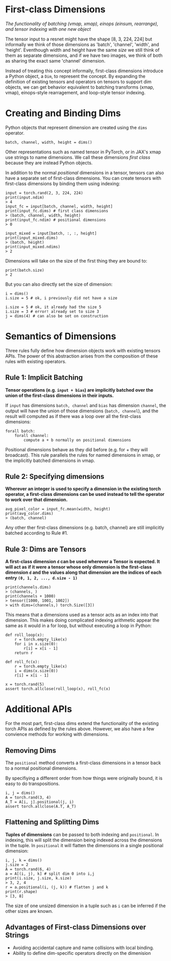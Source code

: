 First-class Dimensions
======================

_The functionality of batching (vmap, xmap), einops (einsum, rearrange), and tensor indexing with one new object_

The tensor input to a resnet might have the shape [8, 3, 224, 224] but informally we think of those dimensions as 'batch', 'channel', 'width', and 'height'. Eventhough width and height have the same _size_ we still think of them as separate dimensions, and if we have two images, we think of both as sharing the exact same 'channel' dimension.

 Instead of treating this concept informally, first-class dimensions introduce a Python object, a `Dim`, to represent the concept. By expanding the definition of existing tensors and operators on tensors to support dim objects, we can get behavior equivalent to batching transforms (xmap, vmap), einops-style rearragement, and loop-style tensor indexing.

Creating and Binding Dims
=========================

Python objects that represent dimension are created using the `dims` operator.

    batch, channel, width, height = dims()

Other representations such as named tensor in PyTorch, or in JAX's xmap use strings to name dimensions. We call these dimensions _first class_ because they are instead Python objects.

In addition to the normal _positional_ dimensions in a tensor, tensors can also have a separate set of first-class dimensions. You can create tensors with first-class dimensions by binding them using indexing:

    input = torch.rand(2, 3, 224, 224)
    print(input.ndim)
    > 4
    input_fc = input[batch, channel, width, height]
    print(input_fc.dims) # first class dimensions
    > (batch, channel, width, height)
    print(input_fc.ndim) # positional dimensions
    > 0

    input_mixed = input[batch, :, :, height]
    print(input_mixed.dims)
    > (batch, height)
    print(input_mixed.ndims)
    > 2

Dimensions will take on the size of the first thing they are bound to:

    print(batch.size)
    > 2

But you can also directly set the size of dimension:

    i = dims()
    i.size = 5 # ok, i previously did not have a size

    i.size = 5 # ok, it already had the size 5
    i.size = 3 # error! already set to size 3
    j = dims(4) # can also be set on construction

Semantics of Dimensions
=======================
Three rules fully define how dimension objects work with existing tensors APIs. The power of this abstraction arises from the composition of these rules with existing operators.

Rule 1: Implicit Batching
-------------------------
**Tensor operations (e.g. `input + bias`) are implicitly batched over the union of the first-class dimensions in their inputs.**

If `input` has dimensions `batch, channel` and `bias` has dimension `channel`, the output will have the union of those dimensions (`batch, channel`), and the result will computed as if there was a loop over all the first-class dimensions:

    forall batch:
        forall channel:
            compute a + b normally on positional dimensions

Positional dimensions behave as they did before (e.g. for + they will broadcast). This rule parallels the rules for named dimensions in xmap, or the implicitly batched dimensions in vmap.

Rule 2: Specifying dimensions
-----------------------------
**Wherever an integer is used to specify a dimension in the existing torch operator, a first-class dimensions can be used instead to tell the operator to work over that dimension.**


    avg_pixel_color = input_fc.mean(width, height)
    print(avg_color.dims)
    > (batch, channel)

Any other ther first-class dimensions (e.g. batch, channel) are still implicitly batched according to Rule #1.

Rule 3: Dims are Tensors
------------------------
**A first-class dimension `d` can be used wherever a Tensor is expected. It will act as if it were a tensor whose only dimension is the first-class dimension `d` and the values along that dimension are the indices of each entry `(0, 1, 2, ..., d.size - 1)`**

    print(channels.dims)
    > (channels, )
    print(channels + 1000)
    > tensor([1000, 1001, 1002])
    > with dims=(channels,) torch.Size([3])

This means that a dimensions used as a tensor acts as an index into that dimension. This makes doing complicated indexing arithmetic appear the same as it would in a for loop, but without executing a loop in Python:

    def roll_loop(x):
        r = torch.empty_like(x)
        for i in x.size(0):
            r[i] = x[i - 1]
        return r

    def roll_fc(x):
        r = torch.empty_like(x)
        i = dims(x.size(0))
        r[i] = x[i - 1]

    x = torch.rand(5)
    assert torch.allclose(roll_loop(x), roll_fc(x)

Additional APIs
===============

For the most part, first-class dims extend the functionality of the existing torch APIs as defined by the rules above. However, we also have a few convience methods for working with dimensions.

Removing Dims
-------------
The `positional` method converts a first-class dimensions in a tensor back to a normal positional dimensions.

By specifiying a different order from how things were originally bound, it is easy to do transpositions.

    i, j = dims()
    A = torch.rand(3, 4)
    A_T = A[i, j].positional(j, i)
    assert torch.allclose(A.T, A_T)

Flattening and Splitting Dims
-----------------------------

**Tuples of dimensions** can be passed to both indexing and `positional`. In indexing, this will split the dimension being indexed across the dimensions in the tuple.  In `positional` it will flatten the dimensions in a single positional dimension:

    i, j, k = dims()
    j.size = 2
    A = torch.rand(6, 4)
    a = A[(i, j), k] # split dim 0 into i,j
    print(i.size, j.size, k.size)
    > 3, 2, 4
    r = a.positional(i, (j, k)) # flatten j and k
    print(r.shape)
    > [3, 8]

The size of one unsized dimension in a tuple such as `i` can be inferred if the other sizes are known.


Advantages of First-class Dimensions over Strings
-------------------------------------------------

* Avoiding accidental capture and name collisions with local binding.
* Ability to define dim-specific operators directly on the dimenision
